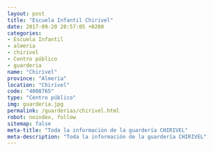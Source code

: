 ```yaml
---
layout: post
title: "Escuela Infantil Chirivel"
date: 2017-09-20 20:57:05 +0200
categories:
- Escuela Infantil
- almeria
- chirivel
- Centro público
- guarderia
name: "Chirivel"
province: "Almería"
location: "Chirivel"
code: "4008765"
type: "Centro público"
img: guarderia.jpg
permalink: /guarderias/chirivel.html
robot: noindex, follow
sitemap: false
meta-title: "Toda la información de la guardería CHIRIVEL"
meta-description: "Toda la información de la guardería CHIRIVEL"
---
```

